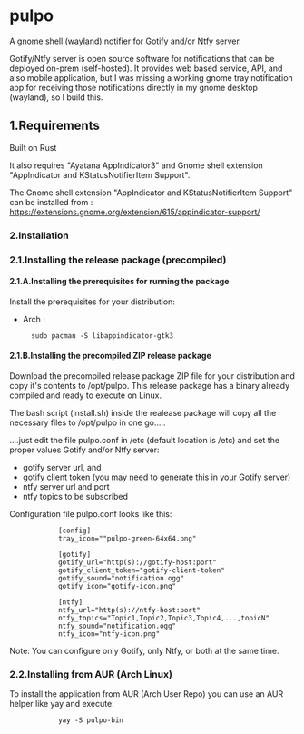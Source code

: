 # pulpo
A gnome shell (wayland) notifier for Gotify and/or Ntfy server.

Gotify/Ntfy server is open source software for notifications that can be deployed on-prem (self-hosted). 
It provides web based service, API,  and also mobile application, but I was missing a working gnome tray notification app for receiving those notifications directly in my gnome desktop (wayland), so I build this.

## 1.Requirements
Built on Rust

It also requires "Ayatana AppIndicator3" and Gnome shell extension "AppIndicator and KStatusNotifierItem Support".

The Gnome shell extension "AppIndicator and KStatusNotifierItem Support" can be installed from : https://extensions.gnome.org/extension/615/appindicator-support/



### 2.Installation

### 2.1.Installing the release package (precompiled)

#### 2.1.A.Installing the prerequisites for running the package
Install the prerequisites for your distribution:

- Arch :

        sudo pacman -S libappindicator-gtk3
  

#### 2.1.B.Installing the precompiled ZIP release package

Download the precompiled release package ZIP file for your distribution and copy it's contents to /opt/pulpo. 
This release package has a binary already compiled and ready to execute on Linux.

The bash script (install.sh) inside the realease package will copy all the necessary files to /opt/pulpo in one go.....

....just edit the file pulpo.conf in /etc (default location is /etc) and set the proper values Gotify and/or Ntfy server:
- gotify server url, and 
- gotify client token  (you may need to generate this in your Gotify server)
- ntfy server url and port
- ntfy topics to be subscribed

Configuration file pulpo.conf looks like this:

                [config]
                tray_icon=""pulpo-green-64x64.png"

                [gotify]
                gotify_url="http(s)://gotify-host:port"
                gotify_client_token="gotify-client-token"
                gotify_sound="notification.ogg"
                gotify_icon="gotify-icon.png"

                [ntfy]
                ntfy_url="http(s)://ntfy-host:port"
                ntfy_topics="Topic1,Topic2,Topic3,Topic4,...,topicN"
                ntfy_sound="notification.ogg"
                ntfy_icon="ntfy-icon.png"     

Note: You can configure only Gotify, only Ntfy, or both at the same time.

### 2.2.Installing from AUR (Arch Linux)
To install the application from AUR (Arch User Repo) you can use an AUR helper like yay and execute:
                
                yay -S pulpo-bin



